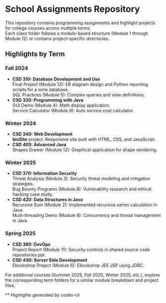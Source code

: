 # School Assignments Repository

This repository contains programming assignments and highlight projects for college courses across multiple terms.  
Each class folder follows a module-based structure (Module 1 through Module 12) or contains project-specific directories.

## Highlights by Term

### Fall 2024
- **CSD 310: Database Development and Use**  
  Final Project (Module 12): ER diagram design and Python reporting scripts for a wine database.  
  SQL Practices (Module 5): Complex queries and view definitions.
- **CSD 320: Programming with Java**  
  GUI Demo (Module 4): Math display application.  
  Service Calculator (Module 8): Auto service cost calculator.

### Winter 2024
- **CSD 340: Web Development**  
  **bioSite** project: Responsive site built with HTML, CSS, and JavaScript.
- **CSD 405: Advanced Java**  
  Shapes Drawer (Module 12): Graphical application for shape rendering.

### Winter 2025
- **CSD 370: Information Security**  
  Threat Analysis (Module 3): Security threat modeling and mitigation strategies.  
  Bug Bounty Programs (Module 8): Vulnerability research and ethical hacking case study.
- **CSD 420: Data Structures in Java**  
  Recursive Sum (Module 2): Implemented recursive series calculation in Java.  
  Multi-threading Demo (Module 8): Concurrency and thread management in Java.

### Spring 2025
- **CSD 380: DevOps**  
  Project Report (Module 11): Security controls in shared source code repositories ppt. 
- **CSD 430: Server Side Development**  
  Ebookshop Project (Module 6): Ebookshop JEE JSP using JDBC. 

For additional courses (Summer 2025, Fall 2025, Winter 2025, etc.), explore the corresponding term folders for a similar module breakdown and project files.

** Highlights generated by codex-cli
